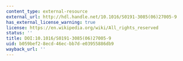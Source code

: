 ```yaml
---
content_type: external-resource
external_url: http://hdl.handle.net/10.1016/S0191-3085(06)27005-9
has_external_license_warning: true
license: https://en.wikipedia.org/wiki/All_rights_reserved
status: ''
title: DOI:10.1016/S0191-3085(06)27005-9
uid: b059bef2-8ecd-46ec-bb7d-e03955886db9
wayback_url: ''
---
```

